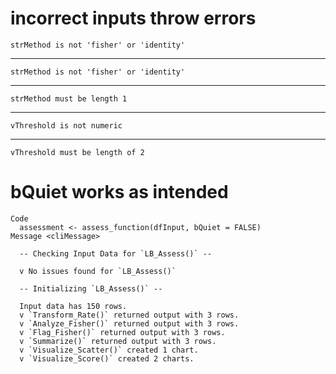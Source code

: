 # incorrect inputs throw errors

    strMethod is not 'fisher' or 'identity'

---

    strMethod is not 'fisher' or 'identity'

---

    strMethod must be length 1

---

    vThreshold is not numeric

---

    vThreshold must be length of 2

# bQuiet works as intended

    Code
      assessment <- assess_function(dfInput, bQuiet = FALSE)
    Message <cliMessage>
      
      -- Checking Input Data for `LB_Assess()` --
      
      v No issues found for `LB_Assess()`
      
      -- Initializing `LB_Assess()` --
      
      Input data has 150 rows.
      v `Transform_Rate()` returned output with 3 rows.
      v `Analyze_Fisher()` returned output with 3 rows.
      v `Flag_Fisher()` returned output with 3 rows.
      v `Summarize()` returned output with 3 rows.
      v `Visualize_Scatter()` created 1 chart.
      v `Visualize_Score()` created 2 charts.

